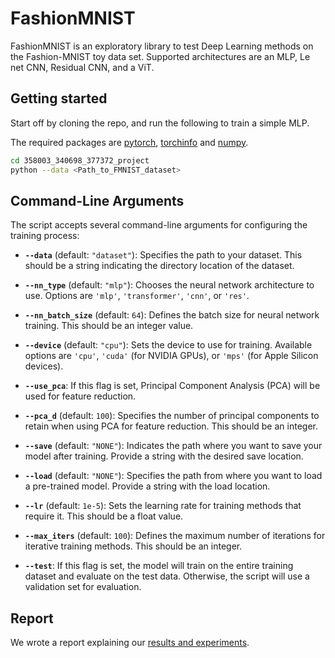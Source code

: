# FashionMNIST
FashionMNIST is an exploratory library to test Deep Learning methods on the Fashion-MNIST toy data set. Supported architectures are an MLP, Le net CNN, Residual CNN, and a ViT.

## Getting started
Start off by cloning the repo, and run the following to train a simple MLP.

The required packages are [pytorch](https://pytorch.org/), [torchinfo](https://pypi.org/project/torchinfo/) and [numpy](https://numpy.org/).

```bash
cd 358003_340698_377372_project
python --data <Path_to_FMNIST_dataset>
```

## Command-Line Arguments

The script accepts several command-line arguments for configuring the training process:

- **`--data`** (default: `"dataset"`): Specifies the path to your dataset. This should be a string indicating the directory location of the dataset.

- **`--nn_type`** (default: `"mlp"`): Chooses the neural network architecture to use. Options are `'mlp'`, `'transformer'`, `'cnn'`, or `'res'`.

- **`--nn_batch_size`** (default: `64`): Defines the batch size for neural network training. This should be an integer value.

- **`--device`** (default: `"cpu"`): Sets the device to use for training. Available options are `'cpu'`, `'cuda'` (for NVIDIA GPUs), or `'mps'` (for Apple Silicon devices).

- **`--use_pca`**: If this flag is set, Principal Component Analysis (PCA) will be used for feature reduction.

- **`--pca_d`** (default: `100`): Specifies the number of principal components to retain when using PCA for feature reduction. This should be an integer.

- **`--save`** (default: `"NONE"`): Indicates the path where you want to save your model after training. Provide a string with the desired save location.

- **`--load`** (default: `"NONE"`): Specifies the path from where you want to load a pre-trained model. Provide a string with the load location.

- **`--lr`** (default: `1e-5`): Sets the learning rate for training methods that require it. This should be a float value.

- **`--max_iters`** (default: `100`): Defines the maximum number of iterations for iterative training methods. This should be an integer.

- **`--test`**: If this flag is set, the model will train on the entire training dataset and evaluate on the test data. Otherwise, the script will use a validation set for evaluation.

## Report

We wrote a report explaining our [results and experiments](FashionMNIST/report.pdf).